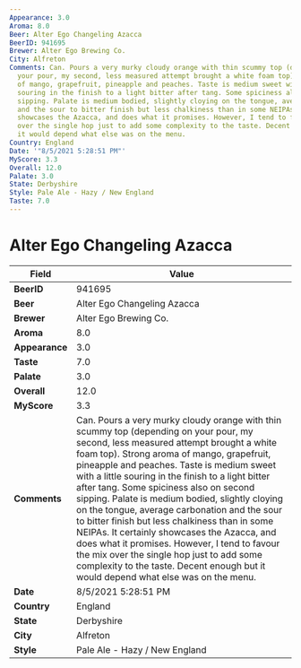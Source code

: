 ```yaml
---
Appearance: 3.0
Aroma: 8.0
Beer: Alter Ego Changeling Azacca
BeerID: 941695
Brewer: Alter Ego Brewing Co.
City: Alfreton
Comments: Can. Pours a very murky cloudy orange with thin scummy top (depending on
  your pour, my second, less measured attempt brought a white foam top). Strong aroma
  of mango, grapefruit, pineapple and peaches. Taste is medium sweet with a little
  souring in the finish to a light bitter after tang. Some spiciness also on second
  sipping. Palate is medium bodied, slightly cloying on the tongue, average carbonation
  and the sour to bitter finish but less chalkiness than in some NEIPAs. It certainly
  showcases the Azacca, and does what it promises. However, I tend to favour the mix
  over the single hop just to add some complexity to the taste. Decent enough but
  it would depend what else was on the menu.
Country: England
Date: '"8/5/2021 5:28:51 PM"'
MyScore: 3.3
Overall: 12.0
Palate: 3.0
State: Derbyshire
Style: Pale Ale - Hazy / New England
Taste: 7.0
---
```


# Alter Ego Changeling Azacca

| Field         | Value |
|---------------|-------|
| **BeerID** | 941695 |
| **Beer** | Alter Ego Changeling Azacca |
| **Brewer** | Alter Ego Brewing Co. |
| **Aroma** | 8.0 |
| **Appearance** | 3.0 |
| **Taste** | 7.0 |
| **Palate** | 3.0 |
| **Overall** | 12.0 |
| **MyScore** | 3.3 |
| **Comments** | Can. Pours a very murky cloudy orange with thin scummy top (depending on your pour, my second, less measured attempt brought a white foam top). Strong aroma of mango, grapefruit, pineapple and peaches. Taste is medium sweet with a little souring in the finish to a light bitter after tang. Some spiciness also on second sipping. Palate is medium bodied, slightly cloying on the tongue, average carbonation and the sour to bitter finish but less chalkiness than in some NEIPAs. It certainly showcases the Azacca, and does what it promises. However, I tend to favour the mix over the single hop just to add some complexity to the taste. Decent enough but it would depend what else was on the menu. |
| **Date** | 8/5/2021 5:28:51 PM |
| **Country** | England |
| **State** | Derbyshire |
| **City** | Alfreton |
| **Style** | Pale Ale - Hazy / New England |
